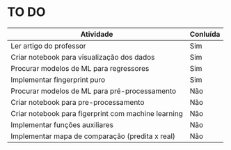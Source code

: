 # TO DO
| Atividade                                           | Conluída |
| --------------------------------------------------- | -------- |
| Ler artigo do professor                             | Sim      |
| Criar notebook para visualização dos dados          | Sim      |
| Procurar modelos de ML para regressores             | Sim      |
| Implementar fingerprint puro                        | Sim      |
| Procurar modelos de ML para pré-processamento       | Não      |
| Criar notebook para pre-processamento               | Não      |
| Criar notebook para figerprint com machine learning | Não      |
| Implementar funções auxiliares                      | Não      |
| Implementar mapa de comparação (predita x real)     | Não      |
